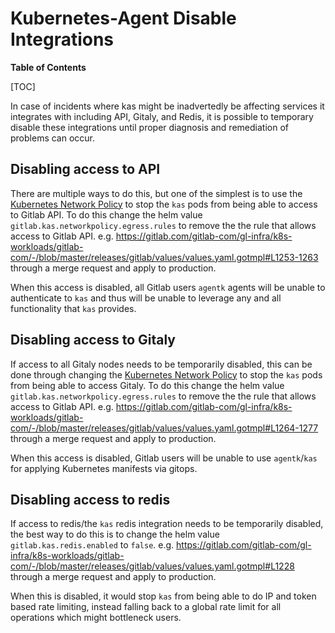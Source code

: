 # Kubernetes-Agent Disable Integrations

**Table of Contents**

[TOC]

In case of incidents where kas might be inadvertedly be affecting services it
integrates with including API, Gitaly, and Redis, it is possible to temporary
disable these integrations until proper diagnosis and remediation of problems
can occur.

## Disabling access to API

There are multiple ways to do this, but one of the simplest is to use the
[Kubernetes Network Policy](https://kubernetes.io/docs/concepts/services-networking/network-policies/)
to stop the `kas` pods from being able to access to Gitlab API. To do this
change the helm value `gitlab.kas.networkpolicy.egress.rules` to remove the the
rule that allows access to Gitlab API. e.g. <https://gitlab.com/gitlab-com/gl-infra/k8s-workloads/gitlab-com/-/blob/master/releases/gitlab/values/values.yaml.gotmpl#L1253-1263>
through a merge request and apply to production.

When this access is disabled, all Gitlab users `agentk` agents will be unable
to authenticate to `kas` and thus will be unable to leverage any and all functionality
that `kas` provides.

## Disabling access to Gitaly

If access to all Gitaly nodes needs to be temporarily disabled, this can be done
through changing the [Kubernetes Network Policy](https://kubernetes.io/docs/concepts/services-networking/network-policies/)
to stop the `kas` pods from being able to access Gitaly.  To do this
change the helm value `gitlab.kas.networkpolicy.egress.rules` to remove the the
rule that allows access to Gitlab API. e.g. <https://gitlab.com/gitlab-com/gl-infra/k8s-workloads/gitlab-com/-/blob/master/releases/gitlab/values/values.yaml.gotmpl#L1264-1277>
through a merge request and apply to production.

When this access is disabled, Gitlab users will be unable to use `agentk`/`kas` for applying
Kubernetes manifests via gitops.

## Disabling access to redis

If access to redis/the `kas` redis integration needs to be temporarily disabled,
the best way to do this is to change the helm value `gitlab.kas.redis.enabled`
to `false`. e.g. <https://gitlab.com/gitlab-com/gl-infra/k8s-workloads/gitlab-com/-/blob/master/releases/gitlab/values/values.yaml.gotmpl#L1228>
through a merge request and apply to production.

When this is disabled, it would stop `kas` from being able to do IP and token
based rate limiting, instead falling back to a global rate limit for all operations
which might bottleneck users.
